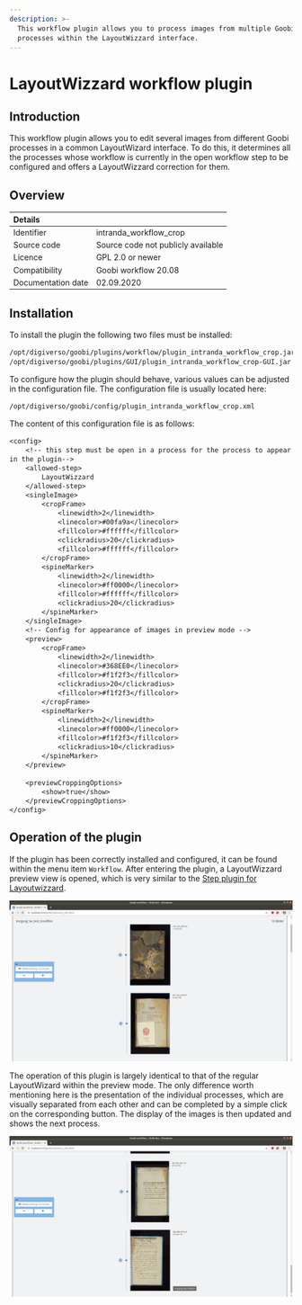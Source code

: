 ```yaml
---
description: >-
  This workflow plugin allows you to process images from multiple Goobi
  processes within the LayoutWizzard interface.
---
```


# LayoutWizzard workflow plugin

## Introduction

This workflow plugin allows you to edit several images from different Goobi processes in a common LayoutWizard interface. To do this, it determines all the processes whose workflow is currently in the open workflow step to be configured and offers a LayoutWizzard correction for them.

## Overview

| Details |  |
| :--- | :--- |
| Identifier | intranda\_workflow\_crop |
| Source code | Source code not publicly available |
| Licence | GPL 2.0 or newer |
| Compatibility | Goobi workflow 20.08 |
| Documentation date | 02.09.2020 |

## Installation

To install the plugin the following two files must be installed:

```bash
/opt/digiverso/goobi/plugins/workflow/plugin_intranda_workflow_crop.jar
/opt/digiverso/goobi/plugins/GUI/plugin_intranda_workflow_crop-GUI.jar
```

To configure how the plugin should behave, various values can be adjusted in the configuration file. The configuration file is usually located here:

```bash
/opt/digiverso/goobi/config/plugin_intranda_workflow_crop.xml
```

The content of this configuration file is as follows:

```markup
<config>
    <!-- this step must be open in a process for the process to appear in the plugin-->
    <allowed-step>
        LayoutWizzard
    </allowed-step>
    <singleImage>
        <cropFrame>
            <linewidth>2</linewidth>
            <linecolor>#00fa9a</linecolor>
            <fillcolor>#ffffff</fillcolor>
            <clickradius>20</clickradius>
            <fillcolor>#ffffff</fillcolor>
        </cropFrame>
        <spineMarker>
            <linewidth>2</linewidth>
            <linecolor>#ff0000</linecolor>
            <fillcolor>#ffffff</fillcolor>
            <clickradius>20</clickradius>
        </spineMarker>
    </singleImage>
    <!-- Config for appearance of images in preview mode -->
    <preview>
        <cropFrame>
            <linewidth>2</linewidth>
            <linecolor>#368EE0</linecolor>
            <fillcolor>#f1f2f3</fillcolor>
            <clickradius>20</clickradius>
            <fillcolor>#f1f2f3</fillcolor>
        </cropFrame>
        <spineMarker>
            <linewidth>2</linewidth>
            <linecolor>#ff0000</linecolor>
            <fillcolor>#f1f2f3</fillcolor>
            <clickradius>10</clickradius>
        </spineMarker>
    </preview>

    <previewCroppingOptions>
        <show>true</show>
    </previewCroppingOptions>
</config>
```

## Operation of the plugin

If the plugin has been correctly installed and configured, it can be found within the menu item `Workflow`. After entering the plugin, a LayoutWizzard preview view is opened, which is very similar to the [Step plugin for Layoutwizzard](https://docs.goobi.io/goobi-workflow-plugins-en/step/layoutwizzard/01_use/01_preview).

![Preview view in the LayoutWizzard workflow plugin](../.gitbook/assets/intranda_workflow_crop_01.png)

The operation of this plugin is largely identical to that of the regular LayoutWizard within the preview mode. The only difference worth mentioning here is the presentation of the individual processes, which are visually separated from each other and can be completed by a simple click on the corresponding button. The display of the images is then updated and shows the next process.

![Completion of all images of a process](../.gitbook/assets/intranda_workflow_crop_02.png)
